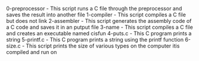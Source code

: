 0-preprocessor - This script runs a C file through the preprocessor and saves the result into another file
1-compiler - This script compiles a C file but does not link
2-assembler - This script generates the assembly code of a C code and saves it in an putput file
3-name - This script compiles a C file and creates an executable named cisfun
4-puts.c - This C program prints a string
5-printf.c - This C program prints a string using the printf function
6-size.c - This script prints the size of various types on the computer itis compiled and run on
